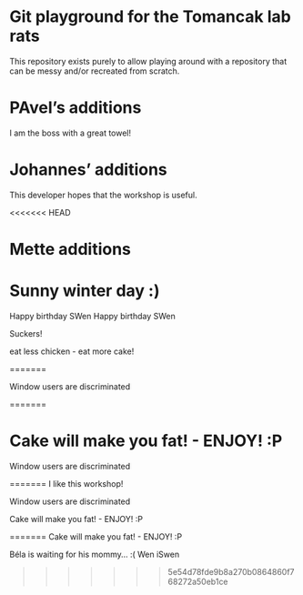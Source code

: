 # Git playground for the Tomancak lab rats

This repository exists purely to allow playing around with a repository that
can be messy and/or recreated from scratch.

# PAvel’s additions

I am the boss with a great towel!

# Johannes’ additions

This developer hopes that the workshop is useful.

<<<<<<< HEAD
# Mette additions

Sunny winter day :)
=======

Happy birthday SWen
Happy birthday SWen

Suckers!

eat less chicken - eat more cake!

=======

Window users are discriminated

=======

Cake will make you fat! - ENJOY! :P
=======

Window users are discriminated

=======
I like this workshop!

Window users are discriminated

Cake will make you fat! - ENJOY! :P

=======
Cake will make you fat! - ENJOY! :P

Béla is waiting for his mommy… :(
Wen iSwen

>>>>>>> 5e54d78fde9b8a270b0864860f768272a50eb1ce
